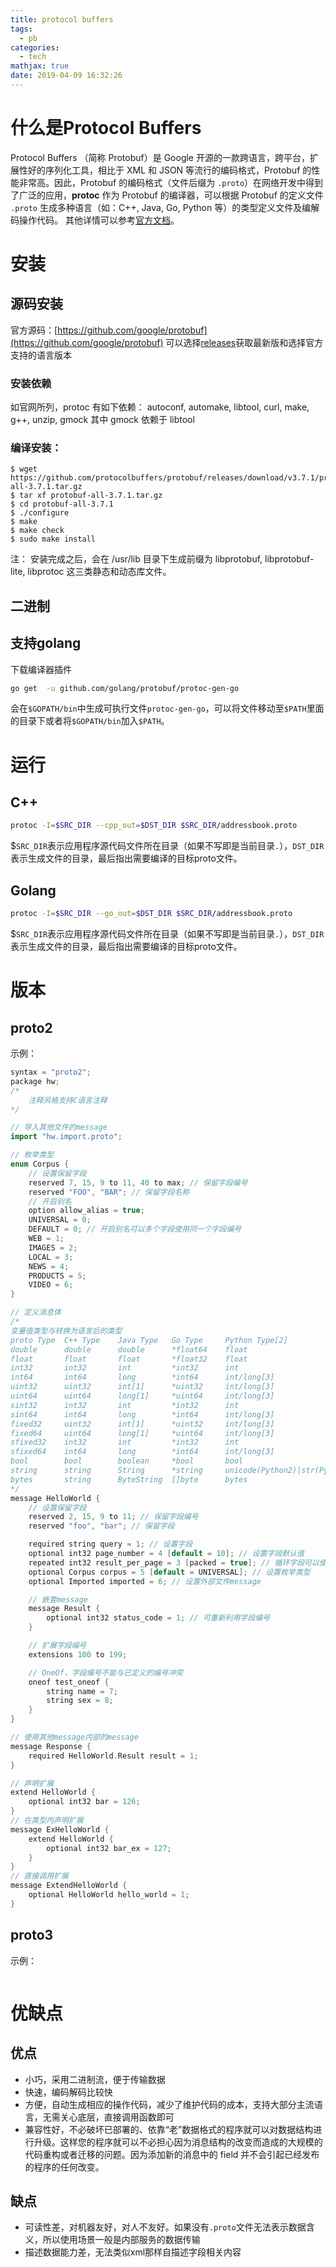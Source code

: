 ```yaml
---
title: protocol buffers
tags:
  - pb
categories:
  - tech
mathjax: true
date: 2019-04-09 16:32:26
---
```


# 什么是**Protocol Buffers**
Protocol Buffers （简称 Protobuf）是 Google 开源的一款跨语言，跨平台，扩展性好的序列化工具，相比于 XML 和 JSON 等流行的编码格式，Protobuf 的性能非常高。因此，Protobuf 的编码格式（文件后缀为 `.proto`）在网络开发中得到了广泛的应用，**protoc** 作为 Protobuf 的编译器，可以根据 Protobuf 的定义文件 `.proto` 生成多种语言（如：C++, Java, Go, Python 等）的类型定义文件及编解码操作代码。
其他详情可以参考[官方文档](https://developers.google.com/protocol-buffers/)。

# 安装
## 源码安装
官方源码：[https://github.com/google/protobuf](https://github.com/google/protobuf)
可以选择[releases](https://github.com/protocolbuffers/protobuf/releases)获取最新版和选择官方支持的语言版本

### 安装依赖
如官网所列，protoc 有如下依赖：
autoconf, automake, libtool, curl, make, g++, unzip, gmock
其中 gmock 依赖于 libtool

### 编译安装：

```
$ wget https://github.com/protocolbuffers/protobuf/releases/download/v3.7.1/protobuf-all-3.7.1.tar.gz
$ tar xf protobuf-all-3.7.1.tar.gz
$ cd protobuf-all-3.7.1
$ ./configure
$ make
$ make check
$ sudo make install
```

注：
安装完成之后，会在 /usr/lib 目录下生成前缀为 libprotobuf, libprotobuf-lite, libprotoc 这三类静态和动态库文件。

## 二进制

## 支持golang
下载编译器插件
```bash
go get  -u github.com/golang/protobuf/protoc-gen-go
```

会在`$GOPATH/bin`中生成可执行文件`protoc-gen-go`，可以将文件移动至`$PATH`里面的目录下或者将`$GOPATH/bin`加入`$PATH`。

# 运行
## C++
```bash
protoc -I=$SRC_DIR --cpp_out=$DST_DIR $SRC_DIR/addressbook.proto
```

$`SRC_DIR`表示应用程序源代码文件所在目录（如果不写即是当前目录`.`），`DST_DIR`表示生成文件的目录，最后指出需要编译的目标proto文件。

## Golang
```bash
protoc -I=$SRC_DIR --go_out=$DST_DIR $SRC_DIR/addressbook.proto
```

$`SRC_DIR`表示应用程序源代码文件所在目录（如果不写即是当前目录`.`），`DST_DIR`表示生成文件的目录，最后指出需要编译的目标proto文件。

# 版本
## proto2
示例：
```cpp
syntax = "proto2";
package hw;
/*
    注释风格支持C语言注释
*/

// 导入其他文件的message
import "hw.import.proto";

// 枚举类型
enum Corpus {
    // 设置保留字段
    reserved 7, 15, 9 to 11, 40 to max; // 保留字段编号
    reserved "FOO", "BAR"; // 保留字段名称
    // 开启别名
    option allow_alias = true;
    UNIVERSAL = 0;
    DEFAULT = 0; // 开启别名可以多个字段使用同一个字段编号
    WEB = 1;
    IMAGES = 2;
    LOCAL = 3;
    NEWS = 4;
    PRODUCTS = 5;
    VIDEO = 6;
}

// 定义消息体
/*
变量值类型与转换为语言后的类型
proto Type  C++ Type    Java Type   Go Type     Python Type[2]
double      double      double      *float64    float
float       float       float       *float32    float
int32       int32       int         *int32      int
int64       int64       long        *int64      int/long[3]
uint32      uint32      int[1]      *uint32     int/long[3]
uint64      uint64      long[1]     *uint64     int/long[3]
sint32      int32       int         *int32      int
sint64      int64       long        *int64      int/long[3]
fixed32     uint32      int[1]      *uint32     int/long[3]
fixed64     uint64      long[1]     *uint64     int/long[3]
sfixed32    int32       int         *int32      int
sfixed64    int64       long        *int64      int/long[3]
bool        bool        boolean     *bool       bool
string      string      String      *string     unicode(Python2)|str(Python3)
bytes       string      ByteString  []byte      bytes
*/
message HelloWorld {
    // 设置保留字段
    reserved 2, 15, 9 to 11; // 保留字段编号
    reserved "foo", "bar"; // 保留字段

    required string query = 1; // 设置字段
    optional int32 page_number = 4 [default = 10]; // 设置字段默认值
    repeated int32 result_per_page = 3 [packed = true]; // 循环字段可以使用packed设置高效编码
    optional Corpus corpus = 5 [default = UNIVERSAL]; // 设置枚举类型
    optional Imported imported = 6; // 设置外部文件message

    // 嵌套message
    message Result {
        optional int32 status_code = 1; // 可重新利用字段编号
    }

    // 扩展字段编号
    extensions 100 to 199;

    // OneOf，字段编号不能与已定义的编号冲突
    oneof test_oneof {
        string name = 7;
        string sex = 8;
    }
}

// 使用其他message内部的message
message Response {
    required HelloWorld.Result result = 1;
}

// 声明扩展
extend HelloWorld {
    optional int32 bar = 126;
}
// 在类型内声明扩展
message ExHelloWorld {
    extend HelloWorld {
        optional int32 bar_ex = 127;
    }
}
// 直接调用扩展
message ExtendHelloWorld {
    optional HelloWorld hello_world = 1;
}
```


## proto3
示例：
```cpp

```


# 优缺点
## 优点
* 小巧，采用二进制流，便于传输数据
* 快速，编码解码比较快
* 方便，自动生成相应的操作代码，减少了维护代码的成本，支持大部分主流语言，无需关心底层，直接调用函数即可
* 兼容性好，不必破坏已部署的、依靠“老”数据格式的程序就可以对数据结构进行升级。这样您的程序就可以不必担心因为消息结构的改变而造成的大规模的代码重构或者迁移的问题。因为添加新的消息中的 field 并不会引起已经发布的程序的任何改变。

## 缺点
* 可读性差，对机器友好，对人不友好。如果没有`.proto`文件无法表示数据含义，所以使用场景一般是内部服务的数据传输
* 描述数据能力差，无法类似xml那样自描述字段相关内容


